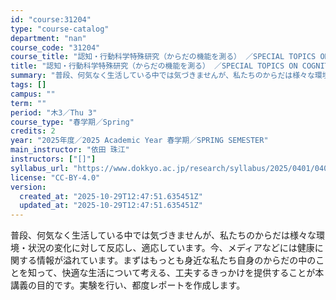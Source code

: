```yaml
---
id: "course:31204"
type: "course-catalog"
department: "nan"
course_code: "31204"
course_title: "認知・行動科学特殊研究（からだの機能を測る） ／SPECIAL TOPICS ON COGNITIVE AND BEHAVIORAL SCIENCES : EXPERIMENTAL RESEAECH IN PHYSIOLOGY"
title: "認知・行動科学特殊研究（からだの機能を測る） ／SPECIAL TOPICS ON COGNITIVE AND BEHAVIORAL SCIENCES : EXPERIMENTAL RESEAECH IN PHYSIOLOGY"
summary: "普段、何気なく生活している中では気づきませんが、私たちのからだは様々な環境・状況の変化に対して反応し、適応しています。今、メディアなどには健康に関する情報が溢れています。まずはもっとも身近な私たち自身のからだの中のことを知って、快適な生活に…"
tags: []
campus: ""
term: ""
period: "木3／Thu 3"
course_type: "春学期／Spring"
credits: 2
year: "2025年度／2025 Academic Year 春学期／SPRING SEMESTER"
main_instructor: "依田 珠江"
instructors: ["[]"]
syllabus_url: "https://www.dokkyo.ac.jp/research/syllabus/2025/0401/0401_31204_ja_JP.html"
license: "CC-BY-4.0"
version:
  created_at: "2025-10-29T12:47:51.635451Z"
  updated_at: "2025-10-29T12:47:51.635451Z"
---
```

普段、何気なく生活している中では気づきませんが、私たちのからだは様々な環境・状況の変化に対して反応し、適応しています。今、メディアなどには健康に関する情報が溢れています。まずはもっとも身近な私たち自身のからだの中のことを知って、快適な生活について考える、工夫するきっかけを提供することが本講義の目的です。実験を行い、都度レポートを作成します。
